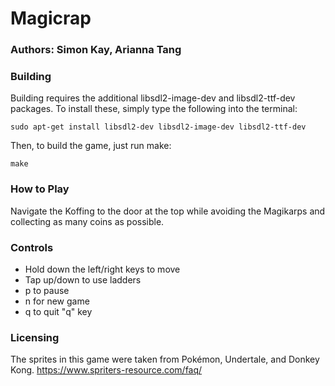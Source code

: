 # Magicrap

### Authors: Simon Kay, Arianna Tang

### Building
Building requires the additional libsdl2-image-dev and libsdl2-ttf-dev
packages. To install these, simply type the following into the terminal:

`sudo apt-get install libsdl2-dev libsdl2-image-dev libsdl2-ttf-dev`

Then, to build the game, just run make:

`make`

### How to Play
Navigate the Koffing to the door at the top while avoiding the Magikarps and
collecting as many coins as possible.

### Controls
* Hold down the left/right keys to move
* Tap up/down to use ladders
* p to pause
* n for new game
* q to quit "q" key

### Licensing
The sprites in this game were taken from Pokémon, Undertale, and Donkey Kong.
https://www.spriters-resource.com/faq/
